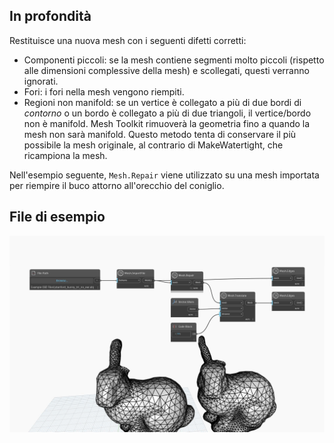 ## In profondità
Restituisce una nuova mesh con i seguenti difetti corretti:
- Componenti piccoli: se la mesh contiene segmenti molto piccoli (rispetto alle dimensioni complessive della mesh) e scollegati, questi verranno ignorati.
- Fori: i fori nella mesh vengono riempiti.
- Regioni non manifold: se un vertice è collegato a più di due bordi di *contorno* o un bordo è collegato a più di due triangoli, il vertice/bordo non è manifold. Mesh Toolkit rimuoverà la geometria fino a quando la mesh non sarà manifold.
Questo metodo tenta di conservare il più possibile la mesh originale, al contrario di MakeWatertight, che ricampiona la mesh.

Nell'esempio seguente, `Mesh.Repair` viene utilizzato su una mesh importata per riempire il buco attorno all'orecchio del coniglio.

## File di esempio

![Example](./Autodesk.DesignScript.Geometry.Mesh.Repair_img.jpg)
